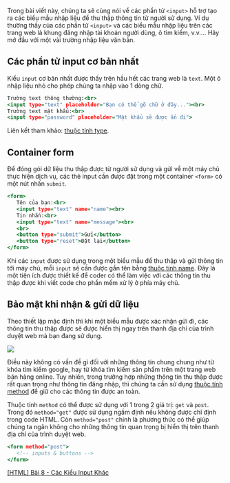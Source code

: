Trong bài viết này, chúng ta sẽ cùng nói về các phần tử `<input>` hỗ trợ tạo ra các biểu mẫu nhập liệu để thu thập thông tin từ người sử dụng. Ví dụ thường thấy của các phần tử `<input>` và các biểu mẫu nhập liệu
trên các trang web là khung đăng nhập tài khoản người dùng, ô tìm kiếm, v.v.... Hãy mở đầu với một vài trường nhập liệu văn bản.

## Các phần tử input cơ bản nhất

Kiểu `input` cơ bản nhất được thấy trên hầu hết các trang web là `text`. Một ô nhập liệu nhỏ cho phép chúng ta nhập vào 1 dòng chữ.

```text.html
Trường text thông thường:<br>
<input type="text" placeholder="Bạn có thể gõ chữ ở đây..."><br>
Trường text mật khẩu:<br>
<input type="password" placeholder="Mật khẩu sẽ được ẩn đi">
```

Liên kết tham khảo: [thuộc tính type](https://www.w3schools.com/tags/att_input_type.asp).

## Container form

Để đóng gói dữ liệu thu thập được từ người sử dụng và gửi về một máy chủ thực hiện dịch vụ,
các thẻ input cần được đặt trong một container `<form>` có một nút nhấn `submit`.

```form.html
<form>
   Tên của bạn:<br>
   <input type="text" name="name"><br>
   Tin nhắn:<br>
   <input type="text" name="message"><br>
   <br>
   <button type="submit">Gửi</button>
   <button type="reset">Đặt lại</button>
</form>
```

Khi các `input` được sử dụng trong một biểu mẫu để thu thập và gửi thông tin tới máy chủ,
mỗi `input` sẽ cần được gắn tên bằng [thuộc tính name](https://www.w3schools.com/tags/att_name.asp). Đây là một tiện ích được thiết kế để coder có thể làm việc với các thông tin thu thập được khi viết code cho phần mềm xử lý ở phía máy chủ.

## Bảo mật khi nhận & gửi dữ liệu

Theo thiết lập mặc định thì khi một biểu mẫu được xác nhận gửi đi, các thông tin thu thập được sẽ được hiển thị ngay trên thanh địa chỉ của trình duyệt web mà bạn đang sử dụng.

![](https://images.viblo.asia/7587d5cb-5025-4eba-961e-12304f7ebddd.jpg)

Điều này không có vấn đề gì đối với những thông tin chung chung như từ khóa tìm kiếm google, hay từ khóa tìm kiếm sản phẩm trên một trang web bán hàng online. Tuy nhiên, trong trường hợp những thông tin thu thập được rất quan trọng như thông tin đăng nhập, thì chúng ta cần sử dụng [thuộc tính method](https://www.w3schools.com/tags/att_form_method.asp) để giữ cho các thông tin được an toàn.

Thuộc tính `method` có thể được sử dụng với 1 trong 2 giá trị: `get` và `post`. Trong đó `method="get"` được sử dụng ngầm định nếu không được chỉ định trong code HTML. Còn `method="post"` chính là phương thức có thể giúp chúng ta ngăn không cho những thông tin quan trọng bị hiển thị trên thanh địa chỉ của trình duyệt web.

```post.html
<form method="post">
   <!-- inputs & buttons -->
</form>
```

[[HTML] Bài 8 - Các Kiểu Input Khác](/article/view/0022/html-bài-8---các-thành-phần-nhập-liệu-khác)
